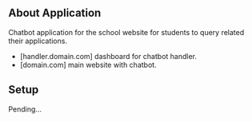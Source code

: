 ## About Application

Chatbot application for the school website for students to query related their applications.

- [handler.domain.com] dashboard for chatbot handler.
- [domain.com] main website with chatbot.

## Setup

Pending...
